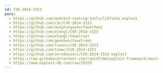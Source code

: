 ```yaml
---
id: CVE-2014-3153
pocs:
  - https://github.com/android-rooting-tools/libfutex_exploit
  - https://github.com/c3c/CVE-2014-3153
  - https://github.com/dangtunguyen/TowelRoot
  - https://github.com/elongl/CVE-2014-3153
  - https://github.com/elongl/towelroot
  - https://github.com/geekben/towelroot
  - https://github.com/lieanu/CVE-2014-3153
  - https://github.com/timwr/CVE-2014-3153
  - https://github.com/zerodavinci/CVE-2014-3153-exploit
  - https://raw.githubusercontent.com/rapid7/metasploit-framework/master/modules/exploits/android/local/futex_requeue.rb
  - https://www.exploit-db.com/raw/35370
---
```

